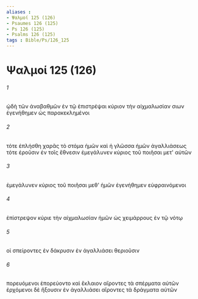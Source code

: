 ```yaml
---
aliases : 
- Ψαλμοί 125 (126)
- Psaumes 126 (125)
- Ps 126 (125)
- Psalms 126 (125)
tags : Bible/Ps/126_125
---
```


# Ψαλμοί 125 (126)

###### 1
ᾠδὴ τῶν ἀναβαθμῶν ἐν τῷ ἐπιστρέψαι κύριον τὴν αἰχμαλωσίαν σιων ἐγενήθημεν ὡς παρακεκλημένοι
###### 2
τότε ἐπλήσθη χαρᾶς τὸ στόμα ἡμῶν καὶ ἡ γλῶσσα ἡμῶν ἀγαλλιάσεως τότε ἐροῦσιν ἐν τοῖς ἔθνεσιν ἐμεγάλυνεν κύριος τοῦ ποιῆσαι μετ' αὐτῶν
###### 3
ἐμεγάλυνεν κύριος τοῦ ποιῆσαι μεθ' ἡμῶν ἐγενήθημεν εὐφραινόμενοι
###### 4
ἐπίστρεψον κύριε τὴν αἰχμαλωσίαν ἡμῶν ὡς χειμάρρους ἐν τῷ νότῳ
###### 5
οἱ σπείροντες ἐν δάκρυσιν ἐν ἀγαλλιάσει θεριοῦσιν
###### 6
πορευόμενοι ἐπορεύοντο καὶ ἔκλαιον αἴροντες τὰ σπέρματα αὐτῶν ἐρχόμενοι δὲ ἥξουσιν ἐν ἀγαλλιάσει αἴροντες τὰ δράγματα αὐτῶν
